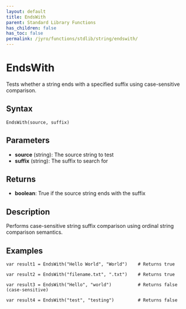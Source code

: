 ```yaml
---
layout: default
title: EndsWith
parent: Standard Library Functions
has_children: false
has_toc: false
permalink: /jyro/functions/stdlib/string/endswith/
---
```


# EndsWith

Tests whether a string ends with a specified suffix using case-sensitive comparison.

## Syntax

```jyro
EndsWith(source, suffix)
```

## Parameters

- **source** (string): The source string to test
- **suffix** (string): The suffix to search for

## Returns

- **boolean**: True if the source string ends with the suffix

## Description

Performs case-sensitive string suffix comparison using ordinal string comparison semantics.

## Examples

```jyro
var result1 = EndsWith("Hello World", "World")    # Returns true
```

```jyro
var result2 = EndsWith("filename.txt", ".txt")    # Returns true
```

```jyro
var result3 = EndsWith("Hello", "world")          # Returns false (case-sensitive)
```

```jyro
var result4 = EndsWith("test", "testing")         # Returns false
```